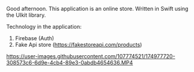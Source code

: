 Good afternoon. This application is an online store. Written in Swift using the UIkit library.

Technology in the application:

1. Firebase (Auth)
2. Fake Api store (https://fakestoreapi.com/products)


https://user-images.githubusercontent.com/107774521/174977720-308573c6-6d9e-4cb4-89e3-0abdb4654636.MP4

